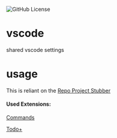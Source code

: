 ![GitHub License](https://img.shields.io/github/license/ondrovic/vscode)

# vscode
shared vscode settings

# usage
This is reliant on the [Repo Project Stubber](https://github.com/ondrovic/repo-project-stubber)


#### Used Extensions:

[Commands](https://marketplace.visualstudio.com/items?itemName=fabiospampinato.vscode-commands)

[Todo+](https://marketplace.visualstudio.com/items?itemName=fabiospampinato.vscode-todo-plus)
